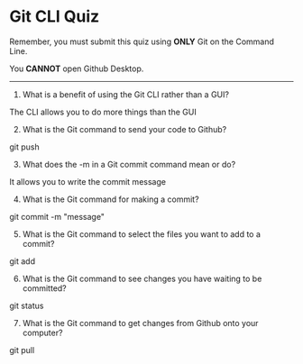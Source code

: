 # Git CLI Quiz

Remember, you must submit this quiz using __ONLY__ Git on the Command Line.

You __CANNOT__ open Github Desktop.

---

1. What is a benefit of using the Git CLI rather than a GUI?

<!-- Write your answer here -->
The CLI allows you to do more things than the GUI 

2. What is the Git command to send your code to Github?

<!-- Write your answer here -->
git push

3. What does the -m in a Git commit command mean or do?

<!-- Write your answer here -->
It allows you to write the commit message

4. What is the Git command for making a commit?

<!-- Write your answer here -->
git commit -m "message"

5. What is the Git command to select the files you want to add to a commit?

<!-- Write your answer here -->
git add <filename>

6. What is the Git command to see changes you have waiting to be committed?

<!-- Write your answer here -->
git status

7. What is the Git command to get changes from Github onto your computer?

<!-- Write your answer here -->
git pull